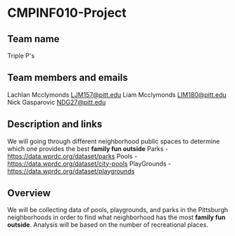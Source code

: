 # CMPINF010-Project

## Team name
  Triple P's

## Team members and emails
  Lachlan Mcclymonds LJM157@pitt.edu
  Liam Mcclymonds LIM180@pitt.edu
  Nick Gasparovic NDG27@pitt.edu

## Description and links
  We will going through different neighborhood public spaces to determine which one provides the best **family fun outside**
  Parks - https://data.wprdc.org/dataset/parks
  Pools - https://data.wprdc.org/dataset/city-pools
  PlayGrounds - https://data.wprdc.org/dataset/playgrounds

## Overview
  We will be collecting data of pools, playgrounds, and parks in the Pittsburgh neighborhoods in order to find what neighborhood has the most **family fun outside**. Analysis will be based on the number of recreational places.

